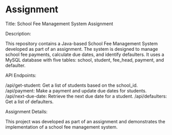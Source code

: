 # Assignment

Title: School Fee Management System Assignment

Description:

This repository contains a Java-based School Fee Management System developed as part of an assignment. The system is designed to manage school fee payments, calculate due dates, and identify defaulters. It uses a MySQL database with five tables: school, student, fee_head, payment, and defaulter.

API Endpoints:

/api/get-student: Get a list of students based on the school_id.
/api/payment: Make a payment and update due dates for students.
/api/next-due-date: Retrieve the next due date for a student.
/api/defaulters: Get a list of defaulters.

Assignment Details:

This project was developed as part of an assignment and demonstrates the implementation of a school fee management system. 
